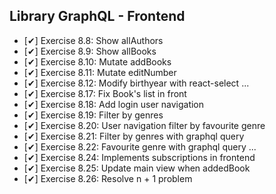 ## Library GraphQL - Frontend
  - [✔] Exercise 8.8: Show allAuthors
  - [✔] Exercise 8.9: Show allBooks
  - [✔] Exercise 8.10: Mutate addBooks
  - [✔] Exercise 8.11: Mutate editNumber
  - [✔] Exercise 8.12: Modify birthyear with react-select
...
  - [✔] Exercise 8.17: Fix Book's list in front
  - [✔] Exercise 8.18: Add login user navigation
  - [✔] Exercise 8.19: Filter by genres
  - [✔] Exercise 8.20: User navigation filter by favourite genre
  - [✔] Exercise 8.21: Filter by genres with graphql query
  - [✔] Exercise 8.22: Favourite genre with graphql query
...
  - [✔] Exercise 8.24: Implements subscriptions in frontend
  - [✔] Exercise 8.25: Update main view when addedBook
  - [✔] Exercise 8.26: Resolve n + 1 problem